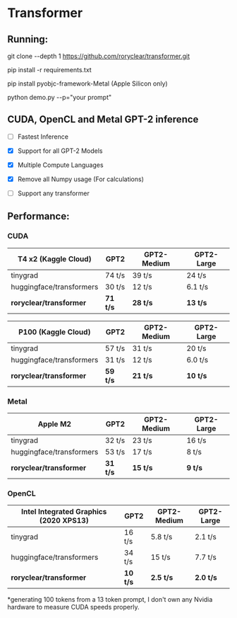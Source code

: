 # Transformer
## Running:
git clone --depth 1 https://github.com/roryclear/transformer.git

pip install -r requirements.txt

pip install pyobjc-framework-Metal (Apple Silicon only)

python demo.py --p="your prompt" 

## CUDA, OpenCL and Metal GPT-2 inference
- [ ] Fastest Inference

- [X] Support for all GPT-2 Models

- [X] Multiple Compute Languages

- [X] Remove all Numpy usage (For calculations)

- [ ] Support any transformer

## Performance:

### CUDA
|T4 x2 (Kaggle Cloud)         | GPT2          |GPT2-Medium    |GPT2-Large |
| -----------                 | -----------   |------         |----       |
| tinygrad                    |74 t/s         |39 t/s         |24 t/s     |
| huggingface/transformers    |30 t/s         |12 t/s         |6.1 t/s    |  
|**roryclear/transformer**    |**71 t/s**     |**28 t/s**     |**13 t/s** |

|P100 (Kaggle Cloud)          | GPT2          |GPT2-Medium    |GPT2-Large |
| -----------                 | -----------   |------         |----       |
| tinygrad                    |57 t/s         |31 t/s         |20 t/s     |
| huggingface/transformers    |31 t/s         |12 t/s         |6.0 t/s    |  
|**roryclear/transformer**    |**59 t/s**     |**21 t/s**     |**10 t/s** |

### Metal
|Apple M2                   | GPT2          |GPT2-Medium    |GPT2-Large |
| -----------               | -----------   |------         |----       |
| tinygrad                  |32 t/s         |23 t/s         |16 t/s     |
| huggingface/transformers  |53 t/s         |17 t/s         |8 t/s      |  
| **roryclear/transformer** |**31 t/s**     |**15 t/s**     |**9 t/s**  |

### OpenCL
|Intel Integrated Graphics (2020 XPS13)         | GPT2          |GPT2-Medium    |GPT2-Large |
| -----------                                   | -----------   |------         |----       |
| tinygrad                                      |16 t/s         |5.8 t/s        |2.1 t/s    |
| huggingface/transformers                      |34 t/s         |15 t/s         |7.7 t/s    |  
|**roryclear/transformer**                      |**10 t/s**     |**2.5 t/s**    |**2.0 t/s**|

*generating 100 tokens from a 13 token prompt, I don't own any Nvidia hardware to measure CUDA speeds properly.
